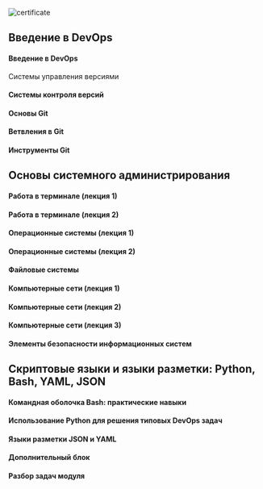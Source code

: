 
![certificate](https://user-images.githubusercontent.com/10263785/183570947-5a0cf926-e33f-4a88-adb9-63583a054d84.jpg)

## Введение в DevOps
#### Введение в DevOps

Системы управления версиями
#### Системы контроля версий
#### Основы Git
#### Ветвления в Git
#### Инструменты Git

## Основы системного администрирования
#### Работа в терминале (лекция 1)
#### Работа в терминале (лекция 2)
#### Операционные системы (лекция 1)
#### Операционные системы (лекция 2)
#### Файловые системы
#### Компьютерные сети (лекция 1)
#### Компьютерные сети (лекция 2)
#### Компьютерные сети (лекция 3)
#### Элементы безопасности информационных систем

## Скриптовые языки и языки разметки: Python, Bash, YAML, JSON
#### Командная оболочка Bash: практические навыки
#### Использование Python для решения типовых DevOps задач
#### Языки разметки JSON и YAML
#### Дополнительный блок

#### Разбор задач модуля
